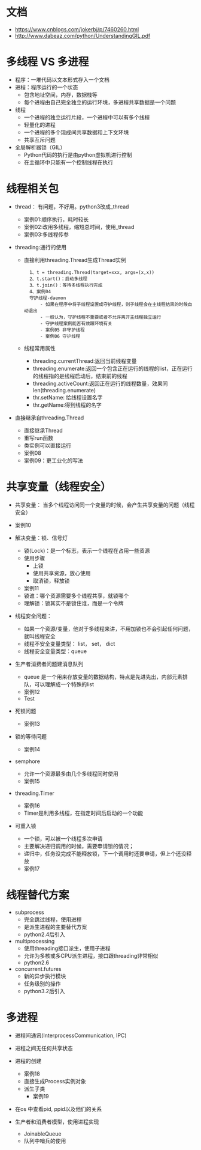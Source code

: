 # 文档
 - https://www.cnblogs.com/jokerbj/p/7460260.html
 - http://www.dabeaz.com/python/UnderstandingGIL.pdf
# 多线程 VS 多进程
 - 程序：一堆代码以文本形式存入一个文档
 - 进程：程序运行的一个状态
    - 包含地址空间，内存，数据栈等
    - 每个进程由自己完全独立的运行环境，多进程共享数据是一个问题 
 - 线程
    - 一个进程的独立运行片段，一个进程中可以有多个线程
    - 轻量化的进程
    - 一个进程的多个现成间共享数据和上下文环境
    - 共享互斥问题
 - 全局解析器锁（GIL）
    - Python代码的执行是由python虚拟机进行控制
    - 在主循环中只能有一个控制线程在执行
    
# 线程相关包
  - thread： 有问题，不好用。python3改成_thread
    - 案例01:顺序执行，耗时较长
    - 案例02:改用多线程，缩短总时间，使用_thread
    - 案例03:多线程传参
    
  - threading:通行的使用
    - 直接利用threading.Thread生成Thread实例
        
            
            1、t = threading.Thread(target=xxx, args=(x,x))
            2、t.start()：启动多线程
            3、t.join()：等待多线程执行完成
            4、案例04
            守护线程-daemon
                - 如果在程序中将子线程设置成守护线程，则子线程会在主线程结束的时候自动退出
                - 一般认为，守护线程不重要或者不允许离开主线程独立运行
                - 守护线程案例能否有效跟环境有关
                - 案例05 非守护线程
                - 案例06 守护线程
                
                
    - 线程常用属性
        - threading.currentThread:返回当前线程变量
        - threading.enumerate:返回一个包含正在运行的线程的list，正在运行的线程指的是线程启动后，结束前的线程
        - threading.activeCount:返回正在运行的线程数量，效果同len(threading.enumerate)
        - thr.setName: 给线程设置名字
        - thr.getName:得到线程的名字  
        
  - 直接继承自threading.Thread
       - 直接继承Thread
       - 重写run函数
       - 类实例可以直接运行
       - 案例08
       - 案例09：更工业化的写法
     
     
# 共享变量（线程安全）
 - 共享变量： 当多个线程访问同一个变量的时候，会产生共享变量的问题（线程安全）
 - 案例10
 - 解决变量：锁、信号灯
    - 锁(Lock)：是一个标志，表示一个线程在占用一些资源
    - 使用步骤
        - 上锁
        - 使用共享资源，放心使用
        - 取消锁，释放锁
    - 案例11        
    - 锁谁：哪个资源需要多个线程共享，就锁哪个
    - 理解锁：锁其实不是锁住谁，而是一个令牌
 - 线程安全问题：
    - 如果一个资源/变量，他对于多线程来讲，不用加锁也不会引起任何问题，就叫线程安全
    - 线程不安全变量类型： list， set， dict
    - 线程安全变量类型：queue
 - 生产者消费者问题建消息队列
    - queue 是一个用来存放变量的数据结构，特点是先进先出，内部元素排队，可以理解成一个特殊的list
    - 案例12
    - Test
    
 - 死锁问题
    - 案例13
    
 - 锁的等待问题
    - 案例14
    
 - semphore
    - 允许一个资源最多由几个多线程同时使用 
    - 案例15
 - threading.Timer
    - 案例16
    - Timer是利用多线程，在指定时间后启动的一个功能
 - 可重入锁
    - 一个锁，可以被一个线程多次申请
    - 主要解决递归调用的时候，需要申请锁的情况；
    - 递归中，任务没完成不能释放锁，下一个调用时还要申请，但上个还没释放
    - 案例17
 
# 线程替代方案 
 - subprocess
    - 完全跳过线程，使用进程
    - 是派生进程的主要替代方案
    - python2.4后引入
 - multiprocessing
    - 使用threading接口派生，使用子进程
    - 允许为多核或多CPU派生进程，接口跟threading非常相似
    - python2.6
 - concurrent.futures
    - 新的异步执行模块
    - 任务级别的操作
    - python3.2后引入
    
# 多进程
 - 进程间通讯(InterprocessCommunication, IPC)
 - 进程之间无任何共享状态
 - 进程的创建
    - 案例18
    - 直接生成Process实例对象
    - 派生子类
        - 案例19
 - 在os 中查看pid, ppid以及他们的关系
 
 - 生产者和消费者模型，使用进程实现
    - JoinableQueue
    - 队列中哨兵的使用
    
 